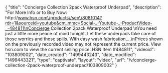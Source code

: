{
    "title": "Concierge Collection 2pack Waterproof Underpad",
    "description": "For More Info or to Buy Now: http:\/\/www.hsn.com\/products\/seo\/8081014?rdr=1&sourceid=youtube&cm_mmc=Social-_-Youtube-_-ProductVideo-_-484811\nConcierge Collection 2pack Waterproof Underpad \nYou need just a little more peace of mind tonight. Let these underpads take care of those worries and those spills. With easy wash fabrication,...\nPrices shown on the previously recorded video may not represent the current price.  View hsn.com to view the current selling price. HSN Item #484811",
    "videoid": "103809002",
    "date_created": "1499443243",
    "date_modified": "1499443321",
    "type": "captivate",
    "layout": "video",
    "url": "\/v\/concierge-collection-2pack-waterproof-underpad\/103809002"
}